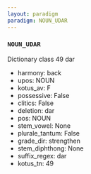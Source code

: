 ```yaml
---
layout: paradigm
paradigm: NOUN_UDAR
---
```

### ` NOUN_UDAR `

Dictionary class 49 dar
* harmony: back
* upos: NOUN
* kotus_av: F
* possessive: False
* clitics: False
* deletion: dar
* pos: NOUN
* stem_vowel: None
* plurale_tantum: False
* grade_dir: strengthen
* stem_diphthong: None
* suffix_regex: dar
* kotus_tn: 49
